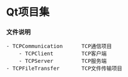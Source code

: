 <h1>Qt项目集</h1>
<h3>文件说明</h3>
<pre>
- TCPCommunication      TCP通信项目
    - TCPClient         TCP客户端
    - TCPServer         TCP服务端
- TCPFileTransfer       TCP文件传输项目

</pre>
